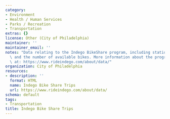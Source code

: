 ```yaml
---
category:
- Environment
- Health / Human Services
- Parks / Recreation
- Transportation
extras: {}
license: Other (City of Philadelphia)
maintainer: ''
maintainer_email: ''
notes: "Data relating to the Indego BikeShare program, including station locations\
  \ and the number of available bikes. More information about the program is available\
  \ at: https://www.rideindego.com/about/data/"
organization: City of Philadelphia
resources:
- description: ''
  format: HTML
  name: Indego Bike Share Trips
  url: https://www.rideindego.com/about/data/
schema: default
tags:
- Transportation
title: Indego Bike Share Trips
---
```

